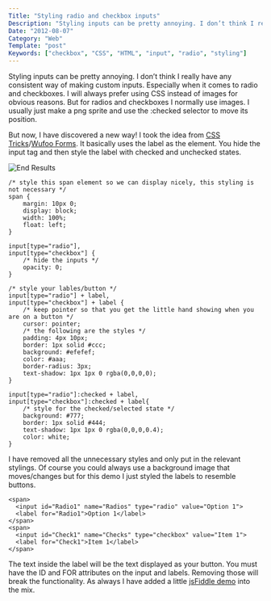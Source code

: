 ```yaml
---
Title: "Styling radio and checkbox inputs"
Description: "Styling inputs can be pretty annoying. I don’t think I really have any consistent way of making custom inputs"
Date: "2012-08-07"
Category: "Web"
Template: "post"
Keywords: ["checkbox", "CSS", "HTML", "input", "radio", "styling"]
---
```


Styling inputs can be pretty annoying. I don’t think I really have any consistent way of making custom inputs. Especially when it comes to radio and checkboxes. I will always prefer using CSS instead of images for obvious reasons. But for radios and checkboxes I normally use images. I usually just make a png sprite and use the :checked selector to move its position.

But now, I have discovered a new way! I took the idea from [CSS Tricks](http://css-tricks.com/snippets/css/custom-checkboxes-and-radio-buttons/)/[Wufoo Forms](https://examples.wufoo.com/forms/custom-checkboxes-and-radio-buttons/ "WuFoo Forms Example"). It basically uses the label as the element. You hide the input tag and then style the label with checked and unchecked states.

<div class="center">
  <img src="/images/radio-checkboxes.png" alt="End Results">
</div>

    /* style this span element so we can display nicely, this styling is not necessary */
    span {
        margin: 10px 0;
        display: block;
        width: 100%;
        float: left;
    }

    input[type="radio"],
    input[type="checkbox"] {
        /* hide the inputs */
        opacity: 0;
    }

    /* style your lables/button */
    input[type="radio"] + label,
    input[type="checkbox"] + label {
        /* keep pointer so that you get the little hand showing when you are on a button */
        cursor: pointer;
        /* the following are the styles */
        padding: 4px 10px;
        border: 1px solid #ccc;
        background: #efefef;
        color: #aaa;
        border-radius: 3px;
        text-shadow: 1px 1px 0 rgba(0,0,0,0);
    }

    input[type="radio"]:checked + label,
    input[type="checkbox"]:checked + label{
        /* style for the checked/selected state */
        background: #777;
        border: 1px solid #444;
        text-shadow: 1px 1px 0 rgba(0,0,0,0.4);
        color: white;
    }​

I have removed all the unnecessary styles and only put in the relevant stylings. Of course you could always use a background image that moves/changes but for this demo I just styled the labels to resemble buttons.

    <span>
      <input id="Radio1" name="Radios" type="radio" value="Option 1">
      <label for="Radio1">Option 1</label>
    </span>
    <span>
      <input id="Check1" name="Checks" type="checkbox" value="Item 1">
      <label for="Check1">Item 1</label>
    </span>

The text inside the label will be the text displayed as your button. You must have the ID and FOR attributes on the input and labels. Removing those will break the functionality. As always I have added a little [jsFiddle demo](http://jsfiddle.net/james2doyle/YB5c3/ "Styling radios and checkboxes jsFiddle demo") into the mix.
